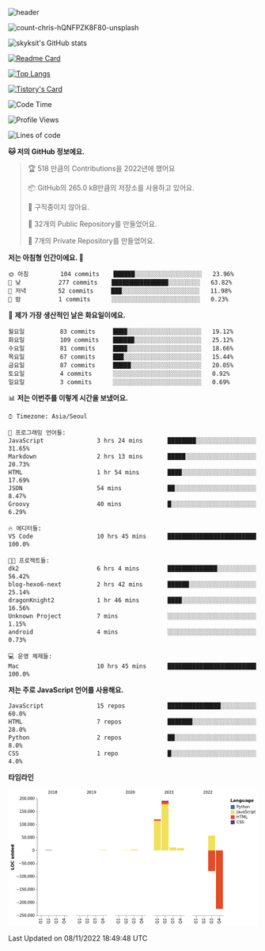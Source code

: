 <!-- Header -->
![header](https://capsule-render.vercel.app/api?type=waving&color=auto&text=Hi%20there👋&textBg=true&animation=twinkling&fontSize=40)

<!-- title image -->
![count-chris-hQNFPZK8F80-unsplash](https://user-images.githubusercontent.com/20593462/186829883-69329c21-f07c-49b2-a545-bfd851b7c943.jpg)

<!-- github stats -->
![skyksit's GitHub stats](https://github-readme-stats.vercel.app/api?username=skyksit&show_icons=true&theme=radical)

[![Readme Card](https://github-readme-stats.vercel.app/api/pin/?username=skyksit&repo=react-native-todo-app-tdd&theme=radical)](https://github.com/skyksit/react-native-todo-app-tdd)

[![Top Langs](https://github-readme-stats.vercel.app/api/top-langs/?username=skyksit&layout=compact&theme=radical)](https://github.com/skyksit/)

[![Tistory's Card](https://github-readme-tistory-card.vercel.app/api/badge?name=skyksit&theme=kakao)](https://github.com/skyksit/)

<!--START_SECTION:waka-->
![Code Time](http://img.shields.io/badge/Code%20Time-52%20hrs%2028%20mins-blue)

![Profile Views](http://img.shields.io/badge/Profile%20Views-1-blue)

![Lines of code](https://img.shields.io/badge/%EC%A0%80%EB%8A%94%20%EC%97%AC%ED%83%9C%EA%B9%8C%EC%A7%80%20-92%20Thousand%20%EC%A4%84%EC%9D%98%20%EC%BD%94%EB%93%9C%EB%A5%BC%20%EC%9E%91%EC%84%B1%ED%96%88%EC%96%B4%EC%9A%94.-blue)

**🐱 저의 GitHub 정보에요.** 

> 🏆 518 만큼의 Contributions을 2022년에 했어요
 > 
> 📦 GitHub의 265.0 kB만큼의 저장소를 사용하고 있어요. 
 > 
> 🚫 구직중이지 않아요.
 > 
> 📜 32개의 Public Repository를 만들었어요. 
 > 
> 🔑 7개의 Private Repository를 만들었어요.  
 > 
**저는 아침형 인간이에요. 🐤** 

```text
🌞 아침         104 commits    ██████░░░░░░░░░░░░░░░░░░░   23.96% 
🌆 낮　         277 commits    ████████████████░░░░░░░░░   63.82% 
🌃 저녁         52 commits     ███░░░░░░░░░░░░░░░░░░░░░░   11.98% 
🌙 밤　         1 commits      ░░░░░░░░░░░░░░░░░░░░░░░░░   0.23%

```
📅 **제가 가장 생산적인 날은 화요일이에요.** 

```text
월요일          83 commits     ████░░░░░░░░░░░░░░░░░░░░░   19.12% 
화요일          109 commits    ██████░░░░░░░░░░░░░░░░░░░   25.12% 
수요일          81 commits     ████░░░░░░░░░░░░░░░░░░░░░   18.66% 
목요일          67 commits     ███░░░░░░░░░░░░░░░░░░░░░░   15.44% 
금요일          87 commits     █████░░░░░░░░░░░░░░░░░░░░   20.05% 
토요일          4 commits      ░░░░░░░░░░░░░░░░░░░░░░░░░   0.92% 
일요일          3 commits      ░░░░░░░░░░░░░░░░░░░░░░░░░   0.69%

```


📊 **저는 이번주를 이렇게 시간을 보냈어요.** 

```text
⌚︎ Timezone: Asia/Seoul

💬 프로그래밍 언어들: 
JavaScript               3 hrs 24 mins       ████████░░░░░░░░░░░░░░░░░   31.65% 
Markdown                 2 hrs 13 mins       █████░░░░░░░░░░░░░░░░░░░░   20.73% 
HTML                     1 hr 54 mins        ████░░░░░░░░░░░░░░░░░░░░░   17.69% 
JSON                     54 mins             ██░░░░░░░░░░░░░░░░░░░░░░░   8.47% 
Groovy                   40 mins             █░░░░░░░░░░░░░░░░░░░░░░░░   6.29%

🔥 에디터들: 
VS Code                  10 hrs 45 mins      █████████████████████████   100.0%

🐱‍💻 프로젝트들: 
dk2                      6 hrs 4 mins        ██████████████░░░░░░░░░░░   56.42% 
blog-hexo6-next          2 hrs 42 mins       ██████░░░░░░░░░░░░░░░░░░░   25.14% 
dragonKnight2            1 hr 46 mins        ████░░░░░░░░░░░░░░░░░░░░░   16.56% 
Unknown Project          7 mins              ░░░░░░░░░░░░░░░░░░░░░░░░░   1.15% 
android                  4 mins              ░░░░░░░░░░░░░░░░░░░░░░░░░   0.73%

💻 운영 체제들: 
Mac                      10 hrs 45 mins      █████████████████████████   100.0%

```

**저는 주로 JavaScript 언어를 사용해요.** 

```text
JavaScript               15 repos            ███████████████░░░░░░░░░░   60.0% 
HTML                     7 repos             ███████░░░░░░░░░░░░░░░░░░   28.0% 
Python                   2 repos             ██░░░░░░░░░░░░░░░░░░░░░░░   8.0% 
CSS                      1 repo              █░░░░░░░░░░░░░░░░░░░░░░░░   4.0%

```


**타임라인**

![Chart not found](https://raw.githubusercontent.com/skyksit/skyksit/main/charts/bar_graph.png) 


 Last Updated on 08/11/2022 18:49:48 UTC
<!--END_SECTION:waka-->

<!--
**skyksit/skyksit** is a ✨ _special_ ✨ repository because its `README.md` (this file) appears on your GitHub profile.

Here are some ideas to get you started:

- 🔭 I’m currently working on ...
- 🌱 I’m currently learning ...
- 👯 I’m looking to collaborate on ...
- 🤔 I’m looking for help with ...
- 💬 Ask me about ...
- 📫 How to reach me: ...
- 😄 Pronouns: ...
- ⚡ Fun fact: ...
-->
